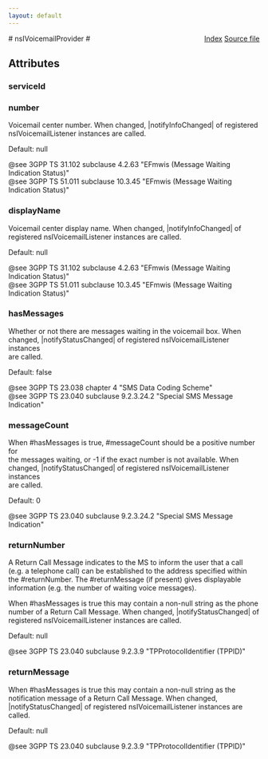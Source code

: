 ```yaml
---
layout: default
---
```

<div class='links' style='float:right'><a href="../index.html">Index</a>
<a href="http://dxr.mozilla.org/mozilla-central/source/dom/voicemail/nsIVoicemailService.idl">Source file</a>
</div>
# nsIVoicemailProvider #

## Attributes ##

### serviceId ###

### number ###
  
Voicemail center number. When changed, |notifyInfoChanged| of registered  
nsIVoicemailListener instances are called.  
  
Default: null  
  
@see 3GPP TS 31.102 subclause 4.2.63 "EFmwis (Message Waiting Indication Status)"  
@see 3GPP TS 51.011 subclause 10.3.45 "EFmwis (Message Waiting Indication Status)"  
  

### displayName ###
  
Voicemail center display name. When changed, |notifyInfoChanged| of  
registered nsIVoicemailListener instances are called.  
  
Default: null  
  
@see 3GPP TS 31.102 subclause 4.2.63 "EFmwis (Message Waiting Indication Status)"  
@see 3GPP TS 51.011 subclause 10.3.45 "EFmwis (Message Waiting Indication Status)"  
  

### hasMessages ###
  
Whether or not there are messages waiting in the voicemail box. When  
changed, |notifyStatusChanged| of registered nsIVoicemailListener instances  
are called.  
  
Default: false  
  
@see 3GPP TS 23.038 chapter 4 "SMS Data Coding Scheme"  
@see 3GPP TS 23.040 subclause 9.2.3.24.2 "Special SMS Message Indication"  
  

### messageCount ###
  
When #hasMessages is true, #messageCount should be a positive number for  
the messages waiting, or -1 if the exact number is not available. When  
changed, |notifyStatusChanged| of registered nsIVoicemailListener instances  
are called.  
  
Default: 0  
  
@see 3GPP TS 23.040 subclause 9.2.3.24.2 "Special SMS Message Indication"  
  

### returnNumber ###
  
A Return Call Message indicates to the MS to inform the user that a call  
(e.g. a telephone call) can be established to the address specified within  
the #returnNumber. The #returnMessage (if present) gives displayable  
information (e.g. the number of waiting voice messages).  
  
When #hasMessages is true this may contain a non-null string as the phone  
number of a Return Call Message. When changed, |notifyStatusChanged| of  
registered nsIVoicemailListener instances are called.  
  
Default: null  
  
@see 3GPP TS 23.040 subclause 9.2.3.9 "TPProtocolIdentifier (TPPID)"  
  

### returnMessage ###
  
When #hasMessages is true this may contain a non-null string as the  
notification message of a Return Call Message. When changed,  
|notifyStatusChanged| of registered nsIVoicemailListener instances are  
called.  
  
Default: null  
  
@see 3GPP TS 23.040 subclause 9.2.3.9 "TPProtocolIdentifier (TPPID)"  
  
